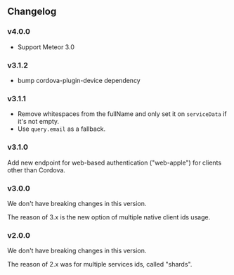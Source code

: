 ## Changelog

### v4.0.0

- Support Meteor 3.0

### v3.1.2

- bump cordova-plugin-device dependency

### v3.1.1

- Remove whitespaces from the fullName and only set it on `serviceData` if it's not empty.
- Use `query.email` as a fallback.

### v3.1.0

Add new endpoint for web-based authentication ("web-apple") for clients other than Cordova.

### v3.0.0

We don't have breaking changes in this version.

The reason of 3.x is the new option of multiple native client ids usage.

### v2.0.0

We don't have breaking changes in this version.

The reason of 2.x was for multiple services ids, called "shards".
